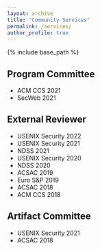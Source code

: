 ```yaml
---
layout: archive
title: "Community Services"
permalink: /services/
author_profile: true
---
```


{% include base_path %}

## Program Committee

* ACM CCS 2021
* SecWeb 2021

## External Reviewer

* USENIX Security 2022
* USENIX Security 2021
* NDSS 2021
* USENIX Security 2020
* NDSS 2020
* ACSAC 2019
* Euro S&P 2019
* ACSAC 2018
* ACM CCS 2018

## Artifact Committee

* USENIX Security 2021
* ACSAC 2018
